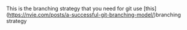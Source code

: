This is the branching strategy that you need for git
 use [this] (https://nvie.com/posts/a-successful-git-branching-model/)branching strategy
